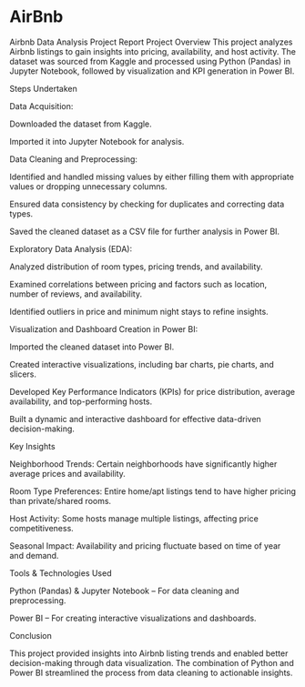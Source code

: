 # AirBnb
Airbnb Data Analysis Project Report  Project Overview  This project analyzes Airbnb listings to gain insights into pricing, availability, and host activity. The dataset was sourced from Kaggle and processed using Python (Pandas) in Jupyter Notebook, followed by visualization and KPI generation in Power BI.



Steps Undertaken

Data Acquisition:

Downloaded the dataset from Kaggle.

Imported it into Jupyter Notebook for analysis.

Data Cleaning and Preprocessing:

Identified and handled missing values by either filling them with appropriate values or dropping unnecessary columns.

Ensured data consistency by checking for duplicates and correcting data types.

Saved the cleaned dataset as a CSV file for further analysis in Power BI.

Exploratory Data Analysis (EDA):

Analyzed distribution of room types, pricing trends, and availability.

Examined correlations between pricing and factors such as location, number of reviews, and availability.

Identified outliers in price and minimum night stays to refine insights.

Visualization and Dashboard Creation in Power BI:

Imported the cleaned dataset into Power BI.

Created interactive visualizations, including bar charts, pie charts, and slicers.

Developed Key Performance Indicators (KPIs) for price distribution, average availability, and top-performing hosts.

Built a dynamic and interactive dashboard for effective data-driven decision-making.

Key Insights

Neighborhood Trends: Certain neighborhoods have significantly higher average prices and availability.

Room Type Preferences: Entire home/apt listings tend to have higher pricing than private/shared rooms.

Host Activity: Some hosts manage multiple listings, affecting price competitiveness.

Seasonal Impact: Availability and pricing fluctuate based on time of year and demand.

Tools & Technologies Used

Python (Pandas) & Jupyter Notebook – For data cleaning and preprocessing.

Power BI – For creating interactive visualizations and dashboards.

Conclusion

This project provided insights into Airbnb listing trends and enabled better decision-making through data visualization. The combination of Python and Power BI streamlined the process from data cleaning to actionable insights.

